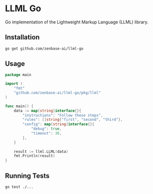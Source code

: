 # LLML Go

Go implementation of the Lightweight Markup Language (LLML) library.

## Installation

```bash
go get github.com/zenbase-ai/llml-go
```

## Usage

```go
package main

import (
    "fmt"
    "github.com/zenbase-ai/llml-go/pkg/llml"
)

func main() {
    data := map[string]interface{}{
        "instructions": "Follow these steps",
        "rules": []string{"first", "second", "third"},
        "config": map[string]interface{}{
            "debug": true,
            "timeout": 30,
        },
    }
    
    result := llml.LLML(data)
    fmt.Println(result)
}
```

## Running Tests

```bash
go test ./...
```